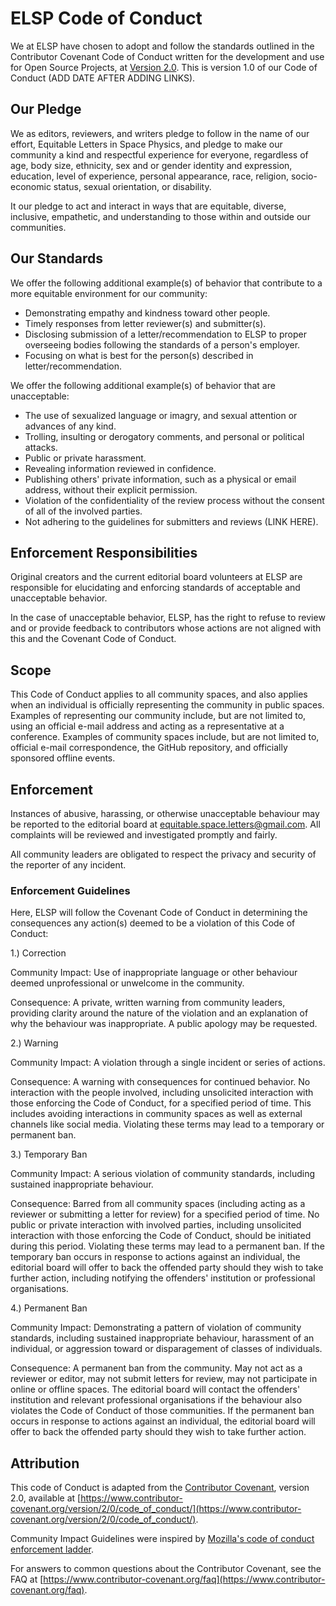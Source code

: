 # ELSP Code of Conduct

We at ELSP have chosen to adopt and follow the standards outlined in the
Contributor Covenant Code of Conduct written for the development and use for
Open Source Projects, at
[Version 2.0](https://www.contributor-covenant.org/version/2/0/code_of_conduct/).
This is version 1.0 of our Code of Conduct (ADD DATE AFTER ADDING LINKS).


## Our Pledge

We as editors, reviewers, and writers pledge to follow in the name of our
effort, Equitable Letters in Space Physics, and pledge to make our community a
kind and respectful experience for everyone, regardless of age, body size,
ethnicity, sex and or gender identity and expression, education, level of
experience, personal appearance, race, religion, socio-economic status, sexual
orientation, or disability.

It our pledge to act and interact in ways that are equitable, diverse,
inclusive, empathetic, and understanding to those within and outside our
communities.

## Our Standards

We offer the following additional example(s) of behavior that contribute to a
more equitable environment for our community:

- Demonstrating empathy and kindness toward other people.
- Timely responses from letter reviewer(s) and submitter(s).
- Disclosing submission of a letter/recommendation to ELSP to proper overseeing
  bodies following the standards of a person's employer.
- Focusing on what is best for the person(s) described in letter/recommendation.

We offer the following additional example(s) of behavior that are unacceptable:

- The use of sexualized language or imagry, and sexual attention or advances of
  any kind.
- Trolling, insulting or derogatory comments, and personal or political attacks.
- Public or private harassment.
- Revealing information reviewed in confidence.
- Publishing others' private information, such as a physical or email address,
  without their explicit permission.
- Violation of the confidentiality of the review process without the consent of
  all of the involved parties.
- Not adhering to the guidelines for submitters and reviews (LINK HERE).

## Enforcement Responsibilities

Original creators and the current editorial board volunteers at ELSP are
responsible for elucidating and enforcing standards of acceptable and
unacceptable behavior.

In the case of unacceptable behavior, ELSP, has the right to refuse to review
and or provide feedback to contributors whose actions are not aligned with this
and the Covenant Code of Conduct.

## Scope

This Code of Conduct applies to all community spaces, and also applies when an
individual is officially representing the community in public spaces.  Examples
of representing our community include, but are not limited to, using an official
e-mail address and acting as a representative at a conference.  Examples of
community spaces include, but are not limited to, official e-mail
correspondence, the GitHub repository, and officially sponsored offline events.

## Enforcement

Instances of abusive, harassing, or otherwise unacceptable behaviour may be
reported to the editorial board at equitable.space.letters@gmail.com.  All
complaints will be reviewed and investigated promptly and fairly.

All community leaders are obligated to respect the privacy and security of the
reporter of any incident.

### Enforcement Guidelines

Here, ELSP will follow the Covenant Code of Conduct in determining the
consequences any action(s) deemed to be a violation of this Code of Conduct:

1.) Correction

Community Impact: Use of inappropriate language or other behaviour deemed
unprofessional or unwelcome in the community.

Consequence: A private, written warning from community leaders, providing
clarity around the nature of the violation and an explanation of why the
behaviour was inappropriate.  A public apology may be requested.

2.) Warning

Community Impact: A violation through a single incident or series of actions.

Consequence: A warning with consequences for continued behavior. No interaction
with the people involved, including unsolicited interaction with those enforcing
the Code of Conduct, for a specified period of time. This includes avoiding
interactions in community spaces as well as external channels like social media.
Violating these terms may lead to a temporary or permanent ban.

3.) Temporary Ban

Community Impact: A serious violation of community standards, including
sustained inappropriate behaviour.

Consequence: Barred from all community spaces (including acting as a reviewer or
submitting a letter for review) for a specified period of time.  No public or
private interaction with involved parties, including unsolicited interaction
with those enforcing the Code of Conduct, should be initiated during this
period.  Violating these terms may lead to a permanent ban.  If the temporary
ban occurs in response to actions against an individual, the editorial board
will offer to back the offended party should they wish to take further action,
including notifying the offenders' institution or professional organisations.

4.) Permanent Ban

Community Impact: Demonstrating a pattern of violation of community standards,
including sustained inappropriate behaviour, harassment of an individual, or
aggression toward or disparagement of classes of individuals.

Consequence: A permanent ban from the community.  May not act as a reviewer or
editor, may not submit letters for review, may not participate in online or
offline spaces.  The editorial board will contact the offenders' institution
and relevant professional organisations if the behaviour also violates the
Code of Conduct of those communities.  If the permanent ban occurs in response
to actions against an individual, the editorial board will offer to back the
offended party should they wish to take further action.

## Attribution

This code of Conduct is adapted from the
[Contributor Covenant](https://www.contributor-covenant.org/), version 2.0,
available at [https://www.contributor-covenant.org/version/2/0/code_of_conduct/](https://www.contributor-covenant.org/version/2/0/code_of_conduct/).

Community Impact Guidelines were inspired by [Mozilla's code of conduct
enforcement ladder](https://github.com/mozilla/diversity).

For answers to common questions about the Contributor Covenant, see the FAQ at
[https://www.contributor-covenant.org/faq](https://www.contributor-covenant.org/faq).